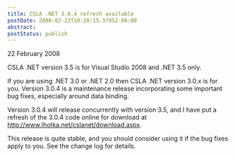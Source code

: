 ```yaml
---
title: CSLA .NET 3.0.4 refresh available 
postDate: 2008-02-22T10:20:15.37952-06:00
abstract: 
postStatus: publish
---
```

22 February 2008

CSLA .NET version 3.5 is for Visual Studio 2008 and .NET 3.5 only.

If you are using .NET 3.0 or .NET 2.0 then CSLA .NET version 3.0.x is for you. Version 3.0.4 is a maintenance release incorporating some important bug fixes, especially around data binding.

Version 3.0.4 will release concurrently with version 3.5, and I have put a refresh of the 3.0.4 code online for download at http://www.lhotka.net/cslanet/download.aspx.

This release is quite stable, and you should consider using it if the bug fixes apply to you. See the change log for details.
